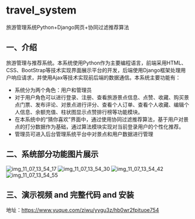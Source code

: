 # travel_system
旅游管理系统Python+Django网页+协同过滤推荐算法

## 一、介绍
旅游管理与推荐系统。本系统使用Python作为主要编程语言，前端采用HTML、CSS、BootStrap等技术实现界面展示平台的开发，后端使用Django框架处理用户响应请求，并使用Ajax等技术实现前后端的数据通信。本系统主要功能有：

- 系统分为两个角色：用户和管理员
- 对于用户角色可以进行登录、注册、查看旅游景点信息、点赞、收藏、购买景点门票、发布评论、对景点进行评分、查看个人订单、查看个人收藏、编辑个人信息、余额充值、柱状图显示点赞排行榜等功能模块。
- 在本系统中的“猜你喜欢”界面中，通过使用协同过滤推荐算法，基于用户对景点的打分数据作为基础，通过算法模块实现对当前登录用户的个性化推荐。
- 管理员可进入后台管理系统平台中对景点和用户数据进行管理

## 二、系统部分功能图片展示
![img_11_07_13_54_17](https://github.com/molipy/travel_system/assets/150657745/dbec0d1e-898c-4ea8-92f5-00c064f664de)
![img_11_07_13_54_30](https://github.com/molipy/travel_system/assets/150657745/89057307-14a0-486e-a206-14198b38cba5)
![img_11_07_13_54_42](https://github.com/molipy/travel_system/assets/150657745/70908e3e-bdea-498d-9555-2512922b28df)
![img_11_07_13_54_55](https://github.com/molipy/travel_system/assets/150657745/a0119f81-b879-4793-abeb-8f41aa6850ae)

## 三、演示视频 and 完整代码 and 安装
地址：https://www.yuque.com/ziwu/yygu3z/hb0wr2fpituoe754
